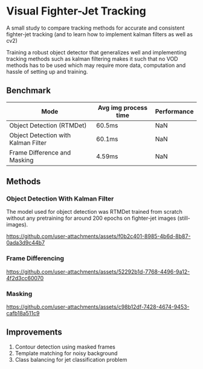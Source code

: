 # Visual Fighter-Jet Tracking
A small study to compare tracking methods for accurate and consistent fighter-jet tracking (and to learn how to implement kalman filters as well as cv2)

Training a robust object detector that generalizes well and implementing tracking methods such as kalman filtering makes it such that no VOD methods has to be used which may require more data, computation and hassle of setting up and training.

## Benchmark
| Mode  | Avg img process time | Performance |
| ------------- | ------------- | ------------- |
| Object Detection (RTMDet)  | 60.5ms  | NaN |
| Object Detection with Kalman Filter  | 60.1ms  | NaN |
| Frame Difference and Masking  | 4.59ms  | NaN |


## Methods
### Object Detection With Kalman Filter
The model used for object detection was RTMDet trained from scratch without any pretraining for around 200 epochs on fighter-jet images (still-images).

https://github.com/user-attachments/assets/f0b2c401-8985-4b6d-8b87-0ada3d9c44b7


 
### Frame Differencing
https://github.com/user-attachments/assets/52292b1d-7768-4496-9a12-4f2d3cc60070


### Masking
https://github.com/user-attachments/assets/c98b12df-7428-4674-9453-cafb18a511c9

## Improvements
1. Contour detection using masked frames
2. Template matching for noisy background
3. Class balancing for jet classification problem
